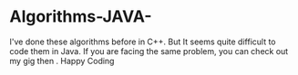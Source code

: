 # Algorithms-JAVA-
I've done these algorithms before in C++. But It seems quite difficult to code them in Java. If you are facing the same problem, you can check out my gig then . Happy Coding
